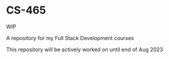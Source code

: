 # CS-465

WIP

A repository for my Full Stack Development courses


This repository will be actively worked on until end of Aug 2023

